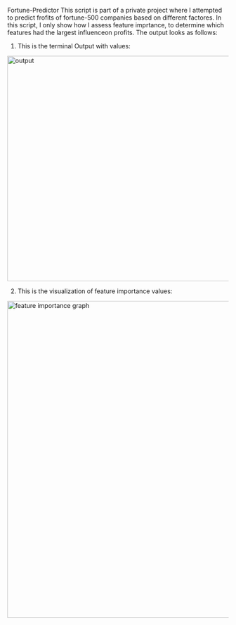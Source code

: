Fortune-Predictor
This script is part of a private project where I attempted to predict frofits of fortune-500 companies based on different factores. 
In this script, I only show how I assess feature imprtance, to determine which features had the largest influenceon profits. The output looks as follows: 

1. This is the terminal Output with values:
<img width="514" alt="output" src="https://github.com/user-attachments/assets/e62ed2a0-a92e-459c-84ae-9dfb515de8e6">

2. This is the visualization of feature importance values:
<img width="723" alt="feature importance graph" src="https://github.com/user-attachments/assets/d9908d1f-e828-4652-ba2f-4222dbe05a1d">
